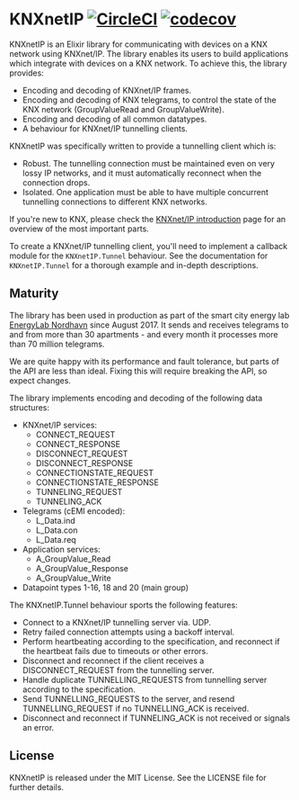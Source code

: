 # KNXnetIP [![CircleCI](https://circleci.com/gh/uptimedk/knxnet_ip.svg?style=shield)](https://circleci.com/gh/uptimedk/knxnet_ip) [![codecov](https://codecov.io/gh/uptimedk/knxnet_ip/branch/master/graph/badge.svg)](https://codecov.io/gh/uptimedk/knxnet_ip)

KNXnetIP is an Elixir library for communicating with devices on a KNX network
using KNXnet/IP. The library enables its users to build applications which
integrate with devices on a KNX network. To achieve this, the library
provides:

- Encoding and decoding of KNXnet/IP frames.
- Encoding and decoding of KNX telegrams, to control the state of the KNX
  network (GroupValueRead and GroupValueWrite).
- Encoding and decoding of all common datatypes.
- A behaviour for KNXnet/IP tunnelling clients.

KNXnetIP was specifically written to provide a tunnelling client which is:

- Robust. The tunnelling connection must be maintained even on very lossy IP
  networks, and it must automatically reconnect when the connection drops.
- Isolated. One application must be able to have multiple concurrent
  tunnelling connections to different KNX networks.

If you're new to KNX, please check the [KNXnet/IP introduction][] page for an
overview of the most important parts.

[KNXnet/IP introduction]: https://hexdocs.pm/knxnet_ip/introduction.html

To create a KNXnet/IP tunnelling client, you'll need to implement a callback
module for the `KNXnetIP.Tunnel` behaviour. See the documentation for
`KNXnetIP.Tunnel` for a thorough example and in-depth descriptions.

## Maturity

The library has been used in production as part of the smart city energy lab
[EnergyLab Nordhavn](http://energylabnordhavn.weebly.com/) since August 2017.
It sends and receives telegrams to and from more than 30 apartments - and
every month it processes more than 70 million telegrams.

We are quite happy with its performance and fault tolerance, but parts of the
API are less than ideal. Fixing this will require breaking the API, so expect
changes.

The library implements encoding and decoding of the following data structures:

- KNXnet/IP services:
  - CONNECT_REQUEST
  - CONNECT_RESPONSE
  - DISCONNECT_REQUEST
  - DISCONNECT_RESPONSE
  - CONNECTIONSTATE_REQUEST
  - CONNECTIONSTATE_RESPONSE
  - TUNNELING_REQUEST
  - TUNNELING_ACK
- Telegrams (cEMI encoded):
  - L_Data.ind
  - L_Data.con
  - L_Data.req
- Application services:
  - A_GroupValue_Read
  - A_GroupValue_Response
  - A_GroupValue_Write
- Datapoint types 1-16, 18 and 20 (main group)

The KNXnetIP.Tunnel behaviour sports the following features:

- Connect to a KNXnet/IP tunnelling server via. UDP.
- Retry failed connection attempts using a backoff interval.
- Perform heartbeating according to the specification, and reconnect if the
  heartbeat fails due to timeouts or other errors.
- Disconnect and reconnect if the client receives a DISCONNECT_REQUEST from
  the tunnelling server.
- Handle duplicate TUNNELLING_REQUESTS from tunnelling server according to
  the specification.
- Send TUNNELLING_REQUESTS to the server, and resend TUNNELLING_REQUEST if no
  TUNNELLING_ACK is received.
- Disconnect and reconnect if TUNNELING_ACK is not received or signals an error.

## License

KNXnetIP is released under the MIT License. See the LICENSE file for further details.
